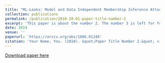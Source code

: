 ```yaml
---
title: "ML-Leaks: Model and Data Independent Membership Inference Attacks and Defenses on Machine Learning Models"
collection: publications
permalink: /publication/2010-10-01-paper-title-number-2
excerpt: 'This paper is about the number 2. The number 3 is left for future work.'
date: 2019
venue: ''
paperurl: 'https://arxiv.org/abs/1806.01246'
citation: 'Your Name, You. (2010). &quot;Paper Title Number 2.&quot; <i>Journal 1</i>. 1(2).'
---
```


[Download paper here](https://arxiv.org/pdf/1806.01246.pdf)

